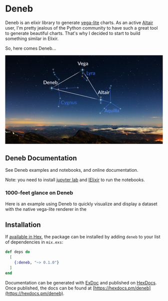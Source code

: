 # Deneb

Deneb is an elixir library to generate [vega-lite](https://vega.github.io/vega-lite/) charts. As an active [Altair](https://github.com/altair-viz/altair) user, I'm pretty jealous of the Python community to have such a great tool to generate beautiful charts. That's why I decided to start to build something similar in Elixir.

So, here comes Deneb...

![Deneb](docs/images/deneb.png)

## Deneb Documentation

See Deneb examples and notebooks, and online documentation.

Note: you need to install [jupyter lab](https://jupyter.org/) and [IElixir](https://github.com/pprzetacznik/IElixir) to run the notebooks.
### 1000-feet glance on Deneb

Here is an example using Deneb to quickly visualize and display a dataset with the native vega-lite renderer in the

## Installation

If [available in Hex](https://hex.pm/docs/publish), the package can be installed
by adding `deneb` to your list of dependencies in `mix.exs`:

```elixir
def deps do
  [
    {:deneb, "~> 0.1.0"}
  ]
end
```

Documentation can be generated with [ExDoc](https://github.com/elixir-lang/ex_doc)
and published on [HexDocs](https://hexdocs.pm). Once published, the docs can
be found at [https://hexdocs.pm/deneb](https://hexdocs.pm/deneb).
